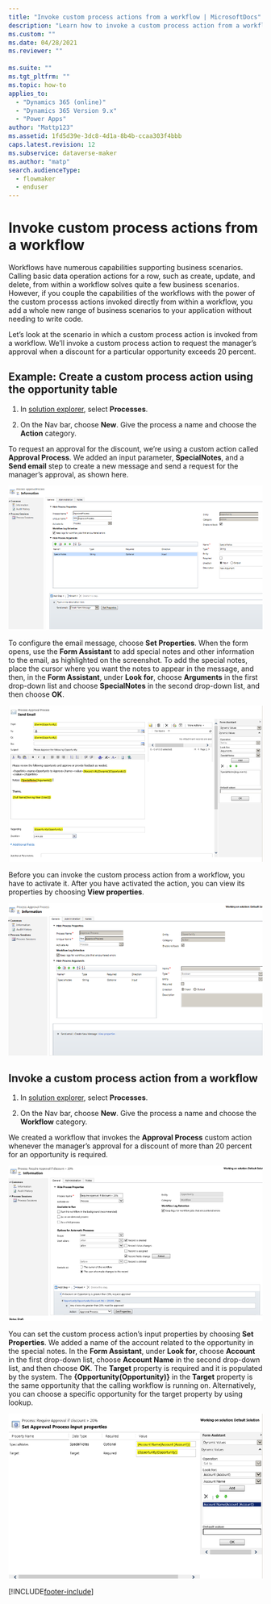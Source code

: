 ```yaml
---
title: "Invoke custom process actions from a workflow | MicrosoftDocs"
description: "Learn how to invoke a custom process action from a workflow"
ms.custom: ""
ms.date: 04/28/2021
ms.reviewer: ""

ms.suite: ""
ms.tgt_pltfrm: ""
ms.topic: how-to
applies_to: 
  - "Dynamics 365 (online)"
  - "Dynamics 365 Version 9.x"
  - "Power Apps"
author: "Mattp123"
ms.assetid: 1fd5d39e-3dc8-4d1a-8b4b-ccaa303f4bbb
caps.latest.revision: 12
ms.subservice: dataverse-maker
ms.author: "matp"
search.audienceType: 
  - flowmaker
  - enduser
---
```



<!-- Be sure to update publication date. -->


# Invoke custom process actions from a workflow


Workflows have numerous capabilities supporting business scenarios. Calling basic data operation actions for a row, such as create, update, and delete, from within a workflow solves quite a few business scenarios. However, if you couple the capabilities of the workflows with the power of the custom processs actions invoked directly from within a workflow, you add a whole new range of business scenarios to your application without needing to write code.  
  
Let’s look at the scenario in which a custom process action is invoked from a workflow. We’ll invoke a custom process action to request the manager’s approval when a discount for a particular opportunity exceeds 20 percent.  
  
<a name="action"></a>

## Example: Create a custom process action using the opportunity table
  
1. In [solution explorer](../model-driven-apps/advanced-navigation.md#solution-explorer), select **Processes**.  
  
2.  On the Nav bar, choose **New**. Give the process a name and choose the **Action** category.  
  
To request an approval for the discount, we’re using a custom action called **Approval Process**. We added an input parameter, **SpecialNotes**, and a **Send email** step to create a new message and send a request for the manager’s approval, as shown here.  
  
![Add a step &#45; send email.](media/enable-custom-action-approval-proces-sadd-email.png "Add a step - send email")  
  
To configure the email message, choose **Set Properties**. When the form opens, use the **Form Assistant** to add special notes and other information to the email, as highlighted on the screenshot. To add the special notes, place the cursor where you want the notes to appear in the message, and then, in the **Form Assistant**, under **Look for**, choose **Arguments** in the first drop-down list and choose **SpecialNotes** in the second drop-down list, and then choose **OK**.  
  
![Set up email.](media/enable-custom-action-approval-process-setup-email.png "Set up email")  
  
Before you can invoke the custom process action from a workflow, you have to activate it. After you have activated the action, you can view its properties by choosing **View properties**.  
  
![Activate custom action &#45; approval process.](media/enable-custom-action-approval-process-activate-action.png "Activate custom action - approval process")  
  
<a name="workflow"></a>

## Invoke a custom process action from a workflow  
  
1. In [solution explorer](../model-driven-apps/advanced-navigation.md#solution-explorer), select **Processes**.   
  
2.  On the Nav bar, choose **New**. Give the process a name and choose the **Workflow** category.  
  
We created a workflow that invokes the **Approval Process** custom action whenever the manager’s approval for a discount of more than 20 percent for an opportunity is required.  
  
![Set action properties from workflow.](media/enable-custom-action-from-workflow.png "Set action properties from workflow")  
  
You can set the custom process action’s input properties by choosing **Set Properties**. We added a name of the account related to the opportunity in the special notes. In the **Form Assistant**, under **Look for**, choose **Account** in the first drop-down list, choose **Account Name** in the second drop-down list, and then choose **OK**. The **Target** property is required and it is populated by the system. The **{Opportunity(Opportunity)}** in the **Target** property is the same opportunity that the calling workflow is running on. Alternatively, you can choose a specific opportunity for the target property by using lookup.  
  
![Set input parameters for ApprovalProcess action.](media/enable-customaction-workflow-set-properties.png "Set input parameters for ApprovalProcess action")  
  

[!INCLUDE[footer-include](../../includes/footer-banner.md)]
